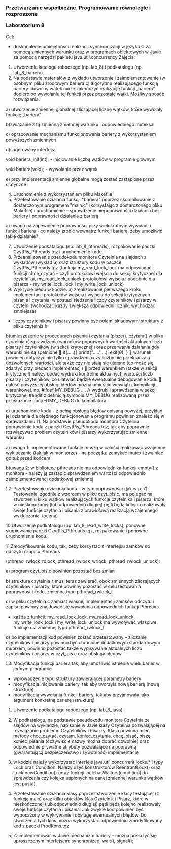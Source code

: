 <h3>Przetwarzanie współbieżne. Programowanie równoległe i rozproszone
  
Laboratorium 8</h3>

Cel:
- doskonalenie umiejętności realizacji synchronizacji w języku C za pomocą zmiennych warunku oraz
w programach obiektowych w Javie za pomocą narzędzi pakietu java.util.concurrency
Zajęcia:

1. Utworzenie katalogu roboczego (np. lab_8) i podkatalogu (np. lab_8_bariera).
2. Na podstawie materiałów z wykładu utworzenie i zaimplementowanie (w osobnym pliku źródłowym
bariera.c) algorytmu realizującego funkcję bariery: dowolny wątek może zakończyć realizację funkcji
„bariera”, dopiero po wywołaniu tej funkcji przez pozostałe wątki. Możliwy sposób rozwiązania:

a) utworzenie zmiennej globalnej zliczającej liczbę wątków, które wywołały funkcję „bariera”

b)związanie z tą zmienną zmiennej warunku i odpowiedniego muteksa

c) opracowanie mechanizmu funkcjonowania bariery z wykorzystaniem powyższych zmiennych

d)sugerowany interfejs:

void bariera_init(int); - inicjowanie liczbą wątków w programie głównym

void bariera(void); - wywołanie przez wątek

e) przy implementacji zmienne globalne mogą zostać zastąpione przez statyczne

4. Uruchomienie z wykorzystaniem pliku Makefile
5. Przetestowanie działania funkcji "bariera" poprzez skompilowanie z dostarczonym programem "main.c"
(korzystając z dostarczonego pliku Makefile) i uruchomienie – sprawdzenie niepoprawności działania
bez bariery i poprawności działania z barierą

a) uwaga na zapewnienie poprawności przy wielokrotnym wywołaniu funkcji bariera - co należy zrobić
wewnątrz funkcji bariera, żeby umożliwić takie działanie?

7. Utworzenie podkatalogu (np. lab_8_pthreads), rozpakowanie paczki CzytPis_Pthreads.tgz i
uruchomienie kodu.
8. Przeanalizowanie pseudokodu monitora Czytelnia na slajdach z wykładów (wykład 6) oraz struktury
kodu w paczce CzytPis_Pthreads.tgz (funkcja my_read_lock_lock ma odpowiadać funkcji chcę_czytać –
czyli protokołowi wejścia do sekcji krytycznej dla czytelnika, my_read_lock_unlock protokołowi
wyjścia i podobnie dla pisarza - my_write_lock_lock i my_write_lock_unlock)
9. Wykrycie błędu w kodzie:
a) zrealizowanie pierwszego kroku implementacji protokołów wejścia i wyjścia do sekcji krytycznych
pisania i czytania, w postaci śledzenia liczby czytelników i pisarzy w czytelni (wchodząc każdy
zwiększa odpowiedni licznik, wychodząc zmniejsza)

- liczby czytelników i pisarzy powinny być polami składowymi struktury z pliku czytelnia.h

b)umieszczenie w procedurach pisania i czytania (pisze(), czytam() w pliku czytelnia.c)
sprawdzenia warunków poprawnych wartości aktualnych liczb pisarzy i czytelników (w sekcji
krytycznej!) oraz przerwania działania gdy warunki nie są spełnione
 if(.....){ printf(".....",...); exit(0); }
 warunek powinien dotyczyć nie tylko sprawdzenia czy liczby nie przekraczają dozwolonych
wartości, ale także czy nie stają się ujemne (co może się zdarzyć przy błędach implementacji)
 przed warunkiem (także w sekcji krytycznej!) należy dodać wydruki kontrolne aktualnych
wartości liczb pisarzy i czytelników, co ułatwiać będzie ewentualne debugowanie kodu
 całość powyższej obsługi błędów można umieścić wewnątrz kompilacji warunkowej, np.
#ifdef MY_DEBUG
.... // wydruki i sprawdzenia w sekcji krytycznej
#endif
z definicją symbolu MY_DEBUG realizowaną przez przekazanie opcji -DMY_DEBUG do
kompilatora

c) uruchomienie kodu - z pełną obsługą błędów opisaną powyżej, przykład jej działania dla
błędnego funkcjonowania programu powinien znaleźć się w sprawozdaniu
11. Na podstawie pseudokodu monitora Czytelnia poprawienie kodu z paczki CzytPis_Pthreads.tgz, tak aby
poprawnie rozwiązywać problem czytelników i pisarzy wykorzystując zmienne warunku

a) uwaga 1: implementowane funkcje muszą w całości realizować wzajemne wykluczanie (tak jak w
monitorze) - na początku zamykać mutex i zwalniać go tuż przed końcem

b)uwaga 2: w bibliotece pthreads nie ma odpowiednika funkcji empty() z monitora - należy ją zastąpić
sprawdzeniem wartości odpowiednio zaimplementowanej dodatkowej zmiennej

12. Przetestowanie działania kodu – w tym poprawności (jak w p. 7). Testowanie, zgodnie z wzorcem w
pliku czyt_pis.c, ma polegać na stworzeniu kilku wątków realizujących funkcje czytelnika i pisarza,
które w nieskończonej (lub odpowiednio długiej) pętli będą kolejno realizowały swoje funkcje czytania i
pisania z prawidłową realizacją wzajemnego wykluczania. (ocena)

10.Utworzenie podkatalogu (np. lab_8_read_write_locks), ponowne skopiowanie paczki
CzytPis_Pthreads.tgz, rozpakowanie i ponowne uruchomienie kodu.

11.Zmodyfikowanie kodu, tak, żeby korzystać z interfejsu zamków do odczytu i zapisu Pthreads

(pthread_rwlock_rdlock, pthread_rwlock_wrlock, pthread_rwlock_unlock):

a) program czyt_pis.c powinien pozostać bez zmian

b) struktura czytelnia_t musi teraz zawierać, obok zmiennych zliczających czytelników i pisarzy, które
powinny pozostać w celu testowania poprawności kodu, zmienną typu pthread_rwlock_t

c) w pliku czytelnia.c zamiast własnej implementacji zamków odczytu i zapisu powinny znajdować się
wywołania odpowiednich funkcji Pthreads

- każda z funkcji: my_read_lock_lock, my_read_lock_unlock, my_write_lock_lock i
my_write_lock_unlock ma wywoływać właściwe funkcje dla zmiennej typu pthread_rwlock_t

d) po implementacji kod powinien zostać przetestowany – zliczanie czytelników i pisarzy powinno być
chronione dodatkowym standardowym mutexem, powinno pozostać także wypisywanie aktualnych
liczb czytelników i pisarzy w czyt_pis.c oraz obsługa błędów

13. Modyfikacja funkcji bariera tak, aby umożliwić istnienie wielu barier w jednym programie:
- wprowadzenie typu struktury zawierającej parametry bariery
- modyfikacja inicjowania bariery, tak aby tworzyła nową barierę (nową strukturę)
- modyfikacja wywołania funkcji bariery, tak aby przyjmowała jako argument konkretną barierę
(strukturę)

1. Utworzenie podkatalogu roboczego (np. lab_8_java)
2. W podkatalogu, na podstawie pseudokodu monitora Czytelnia ze slajdów na wykładzie, napisanie w
Javie klasy Czytelnia pozwalającej na rozwiązanie problemu Czytelników i Pisarzy. Klasa powinna
mieć metody chcę_czytać, czytam, koniec_czytania, chcę_pisać, piszę, koniec_pisania (oczywiście
nazwy można dobrać dowolnie) oraz odpowiednie prywatne atrybuty pozwalające na poprawną
(gwarantującą bezpieczeństwo i żywotność) implementację

1. w kodzie należy wykorzystać interfejs java.util.concurrent.locks.* i typy Lock oraz Condition.
Należy użyć konstruktorów ReentrantLock() oraz Lock.newCondition() (oraz funkcji
lock.hasWaiters(condition) do sprawdzenia czy kolejka uśpionych na danej zmiennej warunku
wątków jest pusta).

3. Przetestowanie działania klasy poprzez stworzenie klasy testującej (z funkcją main) oraz kilku
obiektów klas Czytelnik i Pisarz, które w nieskończonej (lub odpowiednio długiej) pętli będą
kolejno realizowały swoje funkcje czytania i pisania. Jak zwykle kod powinien być wyposażony w
wykrywanie i obsługę ewentualnych błędów. Do stworzenia tych klas można wykorzystać
odpowiednio zmodyfikowany kod z paczki ProdKons.tgz

5. Zaimplementować w Javie mechanizm bariery – można posłużyć się uproszczonym interfejsem:
synchronized, wait(), signal();
